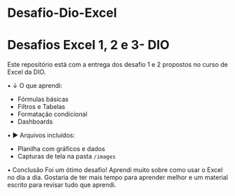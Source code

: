 # Desafio-Dio-Excel

# Desafios Excel 1, 2 e 3- DIO

Este repositório está com a entrega dos desafio 1 e 2 propostos no curso de Excel da DIO.

• ↓ O que aprendi:
- Fórmulas básicas 
- Filtros e Tabelas
- Formatação condicional
- Dashboards

• ► Arquivos incluídos:
- Planilha com gráficos e dados
- Capturas de tela na pasta `/images`

• Conclusão
Foi um ótimo desafio! Aprendi muito sobre como usar o Excel no dia a dia.
Gostaria de ter mais tempo para aprender melhor e um material escrito para revisar tudo que aprendi.

